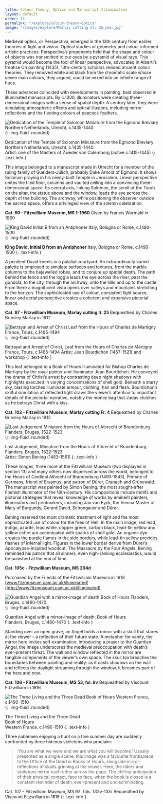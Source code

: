 ```yaml
---
title: Colour Theory, Optics and Manuscript Illumination
layout: default
order: 15
permalink: "/explore/colour-theory-optics"
image: "/images/explore/Marlay cutting It. 35_mas.jpg"
---
```


Medieval optics, or Perspectiva, emerged in the 13th century from earlier theories of light and vision. Optical studies of geometry and colour informed artistic practices. Perspectiva’s proponents held that the shape and colour of objects was transmitted to our eyes by a pyramid of visual rays. This pyramid would become the tool of linear perspective, advocated in Alberti’s treatise On painting (1435). 13th-century scholars revised ancient colour theories. They removed white and black from the chromatic scale whose seven main colours, they argued, could be mixed into an infinite range of hues. 

These advances coincided with developments in painting, best observed in illuminated manuscripts. By c.1300, illuminators were creating three-dimensional images with a sense of spatial depth. A century later, they were simulating atmospheric effects and optical illusions, including mirror reflections and the fleeting colours of peacock feathers.

![Dedication of the Temple of Solomon Miniature from the Egmond Breviary Northern Netherlands, Utrecht, c.1435-1440]({{site.baseurl}}/images/explore/colour_13_1.jpg){: .img-fluid .rounded}

Dedication of the Temple of Solomon  Miniature from the Egmond Breviary  
Northern Netherlands, Utrecht, c.1435-1440  
Artist: one of the Masters of Zweder van Culemborg (active c.1415-1445)
{: .text-info  }

This image belonged to a manuscript made in Utrecht for a member of the ruling family of Guelders-Jülich, probably Duke Arnold of Egmond. It shows Solomon praying in his newly-built Temple in Jerusalem. Linear perspective unites the tiled floor, columns and vaulted ceiling into a convincing three-dimensional space. Its central axis, linking Solomon, the scroll of the Torah on the altar, the statue above and the window, leads the eye across the depth of the building. The archway, while positioning the observer outside the sacred space, offers a privileged view of the solemn celebration.

**Cat. 90 - Fitzwilliam Museum, MS 1-1960**
Given by Francis Wormald in 1960 

![King David Initial B from an Antiphoner Italy, Bologna or Rome, c.1490-1500]({{site.baseurl}}/images/explore/colour_13_2.jpg){: .img-fluid .rounded}

**King David, Initial B from an Antiphoner** Italy, Bologna or Rome, c.1490-1500
{: .text-info }

A penitent David kneels in a palatial courtyard. An extraordinarily varied palette is employed to simulate surfaces and textures, from the marble columns to the bejewelled robes, and to conjure up spatial depth. The path behind the fence and the loggia leads the eye across the river, past the gondola, to the city, through the archway, onto the hills and up to the castle. From there a magnificent vista opens over valleys and mountains stretching to the horizon. The sophisticated use of colour, consistent light source, linear and aerial perspective creates a coherent and expansive pictorial space.

**Cat. 97 - Fitzwilliam Museum, Marlay cutting It. 25**
Bequeathed by Charles Brinsley Marlay in 1912

![Betrayal and Arrest of Christ Leaf from the Hours of Charles de Martigny France, Tours, c.1485-1494]({{site.baseurl}}/images/explore/colour_13_3.jpg)
{: .img-fluid .rounded}

Betrayal and Arrest of Christ, Leaf from the Hours of Charles de Martigny  
France, Tours, c.1485-1494
Artist: Jean Bourdichon (1457-1521) and workshop
{: .text-info }


This leaf belonged to a Book of Hours illuminated for Bishop Charles de Martigny by the royal painter and illuminator Jean Bourdichon. He conveyed the drama of Christ’s arrest by contrasting deep night shadows with highlights executed in varying concentrations of shell gold. Beneath a starry sky, blazing torches illuminate armour, clothing, hair and flesh. Bourdichon’s skilful simulation of reflected light draws the viewer’s attention to important details of the pictorial narrative, notably the money bag that Judas clutches as he betrays Christ with a kiss. 

**Cat. 102 - Fitzwilliam Museum, Marlay cutting Fr. 4**
Bequeathed by Charles Brinsley Marlay in 1912

![Last Judgement Miniature from the Hours of Albrecht of Brandenburg Flanders, Bruges, 1522-1523]({{site.baseurl}}/images/explore/colour_13_4.jpg){: .img-fluid .rounded}

Last Judgement, Miniature from the Hours of Albrecht of Brandenburg  
Flanders, Bruges, 1522-1523  
Artist: Simon Bening (1483-1561)
{: .text-info }

These images, three more at the Fitzwilliam Museum (two displayed in section 13) and many others now dispersed across the world, belonged to the Hours of Cardinal Albrecht of Brandenburg (1490-1545), Primate of Germany, friend of Erasmus, and patron of Dürer, Cranach and Grünewald. The manuscript was painted by Simon Bening, the most sought-after Flemish illuminator of the 16th-century. His compositions include motifs and pictorial strategies that reveal knowledge of works by eminent painters, illuminators and printmakers, including Jan van Eyck, the Vienna Master of Mary of Burgundy, Gerard David, Schongauer and Dürer.

Bening reserved the most dramatic treatment of light and the most sophisticated use of colour for the fires of Hell. In the main image, red lead, indigo, azurite, lead white, copper green, carbon black, lead-tin yellow and yellow ochre are accentuated with sparks of shell gold. An organic dye creates the purple flames in the side borders, while lead-tin yellow provides flashes of infernal light. Figures in the lower border derive from Dürer’s Apocalypse-inspired woodcut, The Massacre by the Four Angels. Bening reminded his patron that all sinners, even high-ranking ecclesiastics, would be punished at the end of time.

**Cat. 105c - Fitzwilliam Museum, MS 294d**

Purchased by the Friends of the Fitzwilliam Museum in 1918  
[www.fitzmuseum.cam.ac.uk/illuminated](http://www.fitzmuseum.cam.ac.uk/illuminated)

![Guardian Angel with a mirror-image of death Book of Hours Flanders, Bruges, c.1460-1470]({{site.baseurl}}/images/explore/colour_13_5.jpg){: .img-fluid .rounded}

Guardian Angel with a mirror-image of death; Book of Hours  
Flanders, Bruges, c.1460-1470
{: .text-info }

Standing over an open grave, an Angel holds a mirror with a skull that stares at the viewer – a reflection of their future state. A metaphor for vanity, the mirror here invites self-examination. Introducing a prayer to the Guardian Angel, the image underscores the medieval preoccupation with death’s ever-present threat. The wall and window reflected in the mirror are tangible components of the viewer’s own space. The skull too breaches the boundaries between painting and reality: as it casts shadows on the wall and reflects the daylight streaming through the window, it becomes part of the here and now.

**Cat. 106 - Fitzwilliam Museum, MS 53, fol. 6v**
Bequeathed by Viscount Fitzwilliam in 1816

![The Three Living and the Three Dead Book of Hours Western France, c.1490-1510]({{site.baseurl}}/images/explore/colour_13_6.jpg){: .img-fluid .rounded}

The Three Living and the Three Dead  
Book of Hours  
Western France, c.1490-1510
{: .text-info }

Three noblemen enjoying a hunt on a fine summer day are suddenly confronted by three hideous skeletons who proclaim:

> ‘You are what we were and we are what you will become.’ Usually presented as a single scene, this image was a favourite frontispiece to the Office of the Dead in Books of Hours, alongside mirror-reflections of skulls grinning at the viewer. Here, the riders and skeletons mirror each other across the page. The chilling anticipation of their physical contact, face to face, when the book is closed is a constant reminder of death, ever-present and undiscriminating.

Cat. 107 - Fitzwilliam Museum, MS 92, fols. 132v-133r Bequeathed by Viscount Fitzwilliam in 1816
{: .text-info }
